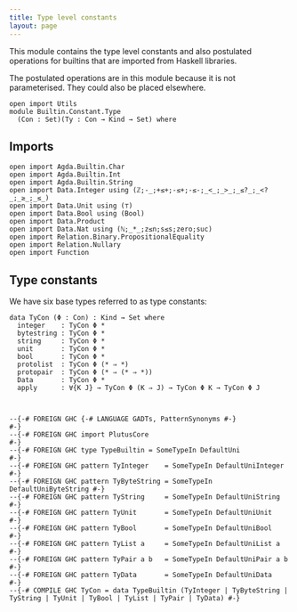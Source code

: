 ```yaml
---
title: Type level constants
layout: page
---
```


This module contains the type level constants and also postulated
operations for builtins that are imported from Haskell libraries.

The postulated operations are in this module because it is not
parameterised. They could also be placed elsewhere.

```
open import Utils
module Builtin.Constant.Type
  (Con : Set)(Ty : Con → Kind → Set) where
```

## Imports

```
open import Agda.Builtin.Char
open import Agda.Builtin.Int
open import Agda.Builtin.String
open import Data.Integer using (ℤ;-_;+≤+;-≤+;-≤-;_<_;_>_;_≤?_;_<?_;_≥_;_≤_)
open import Data.Unit using (⊤)
open import Data.Bool using (Bool)
open import Data.Product
open import Data.Nat using (ℕ;_*_;z≤n;s≤s;zero;suc)
open import Relation.Binary.PropositionalEquality
open import Relation.Nullary
open import Function

```

## Type constants

We have six base types referred to as type constants:

```
data TyCon (Φ : Con) : Kind → Set where
  integer    : TyCon Φ *
  bytestring : TyCon Φ *
  string     : TyCon Φ *
  unit       : TyCon Φ *
  bool       : TyCon Φ *
  protolist  : TyCon Φ (* ⇒ *)
  protopair  : TyCon Φ (* ⇒ (* ⇒ *))
  Data       : TyCon Φ *
  apply      : ∀{K J} → TyCon Φ (K ⇒ J) → TyCon Φ K → TyCon Φ J



--{-# FOREIGN GHC {-# LANGUAGE GADTs, PatternSynonyms #-}                #-}
--{-# FOREIGN GHC import PlutusCore                                      #-}
--{-# FOREIGN GHC type TypeBuiltin = SomeTypeIn DefaultUni               #-}
--{-# FOREIGN GHC pattern TyInteger    = SomeTypeIn DefaultUniInteger    #-}
--{-# FOREIGN GHC pattern TyByteString = SomeTypeIn DefaultUniByteString #-}
--{-# FOREIGN GHC pattern TyString     = SomeTypeIn DefaultUniString     #-}
--{-# FOREIGN GHC pattern TyUnit       = SomeTypeIn DefaultUniUnit       #-}
--{-# FOREIGN GHC pattern TyBool       = SomeTypeIn DefaultUniBool       #-}
--{-# FOREIGN GHC pattern TyList a     = SomeTypeIn DefaultUniList a     #-}
--{-# FOREIGN GHC pattern TyPair a b   = SomeTypeIn DefaultUniPair a b   #-}
--{-# FOREIGN GHC pattern TyData       = SomeTypeIn DefaultUniData       #-}
--{-# COMPILE GHC TyCon = data TypeBuiltin (TyInteger | TyByteString | TyString | TyUnit | TyBool | TyList | TyPair | TyData) #-}
```

